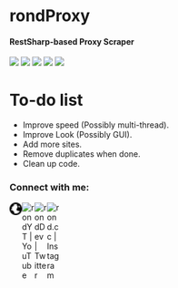 # rondProxy

#### RestSharp-based Proxy Scraper

![](https://img.shields.io/github/stars/rondDev/rondProxy.svg) ![](https://img.shields.io/github/forks/rondDev/rondProxy.svg) ![](https://img.shields.io/github/tag/rondDev/rondProxy.svg) ![](https://img.shields.io/github/release/rondDev/rondProxy.svg) ![](https://img.shields.io/github/issues/rondDev/rondProxy.svg)

# To-do list
- Improve speed (Possibly multi-thread).
- Improve Look (Possibly GUI).
- Add more sites.
- Remove duplicates when done.
- Clean up code.

### Connect with me:

[<img align="left" alt="rond.cc" width="22px" src="https://raw.githubusercontent.com/iconic/open-iconic/master/svg/globe.svg" />][website]
[<img align="left" alt="rondYT | YouTube" width="22px" src="https://cdn.jsdelivr.net/npm/simple-icons@v3/icons/youtube.svg" />][youtube]
[<img align="left" alt="rondDev | Twitter" width="22px" src="https://cdn.jsdelivr.net/npm/simple-icons@v3/icons/twitter.svg" />][twitter]
[<img align="left" alt="rond.cc | Instagram" width="22px" src="https://cdn.jsdelivr.net/npm/simple-icons@v3/icons/instagram.svg" />][instagram]

[website]: https://rond.cc
[twitter]: https://twitter.com/rondDev
[youtube]: https://youtube.com/rondYT
[instagram]: https://instagram.com/rond.cc
